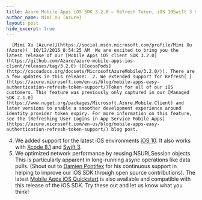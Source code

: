 ```yaml
---
title: Azure Mobile Apps iOS SDK 3.2.0 – Refresh Token, iOS 10Swift 3 Support, and Performance Improvement
author_name: Mimi Xu (Azure)
layout: post
hide_excerpt: true
---
```

      [Mimi Xu (Azure)](https://social.msdn.microsoft.com/profile/Mimi Xu (Azure))  10/12/2016 8:54:25 AM  We are excited to bring you the latest release of our [Mobile Apps iOS client SDK 3.2.0](https://github.com/Azure/azure-mobile-apps-ios-client/releases/tag/3.2.0) ([CocoaPods](http://cocoadocs.org/docsets/MicrosoftAzureMobile/3.2.0/)). There are a few updates in this release:  2. We extended support for Refresh[ ](https://azure.microsoft.com/en-us/blog/mobile-apps-easy-authentication-refresh-token-support/)Token for all of our iOS customers. This feature was previously only captured in our [Managed SDK 2.1.0](https://www.nuget.org/packages/Microsoft.Azure.Mobile.Client) and later versions to enable a smoother development experience around identity provider token expiry. For more information on this feature, see the [Refreshing User Logins in App Service Mobile Apps](https://azure.microsoft.com/en-us/blog/mobile-apps-easy-authentication-refresh-token-support/) blog post.
 4. We added support for the latest iOS environments [iOS 10](https://developer.apple.com/ios/). It also works with [Xcode 8.1](https://developer.apple.com/xcode/) and [Swift 3](https://swift.org/).
 6. We optimized network performance by reusing NSURLSession objects. This is particularly apparent in long-running async operations like data pulls. (Shout out to [Damien Pontifex](https://github.com/damienpontifex) for his continuous support in helping to improve our iOS SDK through open source contributions).
  The latest [Mobile Apps iOS Quickstart](https://azure.microsoft.com/en-us/documentation/articles/app-service-mobile-ios-get-started/) is also available and compatible with this release of the iOS SDK. Try these out and let us know what you think!     